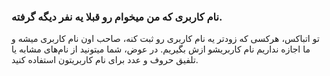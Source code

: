 
### نام کاربری که من میخوام رو قبلا یه نفر دیگه گرفته. ###
تو اتباکس، هرکسی که زودتر یه نام کاربری رو ثبت کنه، صاحب اون نام کاربری میشه و ما اجازه نداریم نام کاربریشو ازش بگیریم. در عوض، شما میتونید از نام‌های مشابه یا تلفیق حروف و عدد برای نام کاربریتون استفاده کنید.
